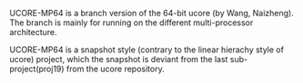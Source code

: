 UCORE-MP64 is a branch version of the 64-bit ucore (by Wang,
Naizheng). The branch is mainly for running on the different
multi-processor architecture.

UCORE-MP64 is a snapshot style (contrary to the linear hierachy style
of ucore) project, which the snapshot is deviant from the last
sub-project(proj19) from the ucore repository.
